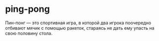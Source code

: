 # ping-pong
Пин-понг — это спортивная игра, в которой два игрока поочередно отбивают мячик с помощью ракеток, стараясь не дать ему упасть на свою половину стола. 
